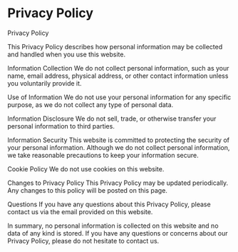# Privacy Policy


Privacy Policy

This Privacy Policy describes how personal information may be collected and handled when you use this website.

Information Collection
We do not collect personal information, such as your name, email address, physical address, or other contact information unless you voluntarily provide it.

Use of Information
We do not use your personal information for any specific purpose, as we do not collect any type of personal data.

Information Disclosure
We do not sell, trade, or otherwise transfer your personal information to third parties.

Information Security
This website is committed to protecting the security of your personal information. Although we do not collect personal information, we take reasonable precautions to keep your information secure.

Cookie Policy
We do not use cookies on this website.

Changes to Privacy Policy
This Privacy Policy may be updated periodically. Any changes to this policy will be posted on this page.

Questions
If you have any questions about this Privacy Policy, please contact us via the email provided on this website.

In summary, no personal information is collected on this website and no data of any kind is stored. If you have any questions or concerns about our Privacy Policy, please do not hesitate to contact us.
